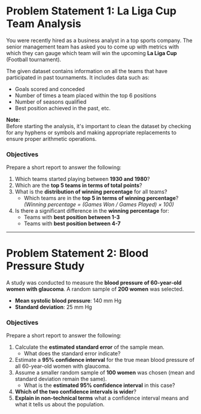 # Problem Statement 1: La Liga Cup Team Analysis

You were recently hired as a business analyst in a top sports company. The senior management team has asked you to come up with metrics with which they can gauge which team will win the upcoming **La Liga Cup** (Football tournament).

The given dataset contains information on all the teams that have participated in past tournaments. It includes data such as:

- Goals scored and conceded
- Number of times a team placed within the top 6 positions
- Number of seasons qualified
- Best position achieved in the past, etc.

**Note:**  
Before starting the analysis, it's important to clean the dataset by checking for any hyphens or symbols and making appropriate replacements to ensure proper arithmetic operations.

### Objectives

Prepare a short report to answer the following:

1. Which teams started playing between **1930 and 1980**?
2. Which are the **top 5 teams in terms of total points**?
3. What is the **distribution of winning percentage** for all teams?
   - Which teams are in the **top 5 in terms of winning percentage**?  
   *(Winning percentage = (Games Won / Games Played) × 100)*
4. Is there a significant difference in the **winning percentage** for:
   - Teams with **best position between 1-3**
   - Teams with **best position between 4-7**

---

# Problem Statement 2: Blood Pressure Study

A study was conducted to measure the **blood pressure of 60-year-old women with glaucoma**. A random sample of **200 women** was selected.

- **Mean systolic blood pressure**: 140 mm Hg  
- **Standard deviation**: 25 mm Hg

### Objectives

Prepare a short report to answer the following:

1. Calculate the **estimated standard error** of the sample mean.  
   - What does the standard error indicate?
2. Estimate a **95% confidence interval** for the true mean blood pressure of all 60-year-old women with glaucoma.
3. Assume a smaller random sample of **100 women** was chosen (mean and standard deviation remain the same).  
   - What is the **estimated 95% confidence interval** in this case?
4. **Which of the two confidence intervals is wider**?
5. **Explain in non-technical terms** what a confidence interval means and what it tells us about the population.
